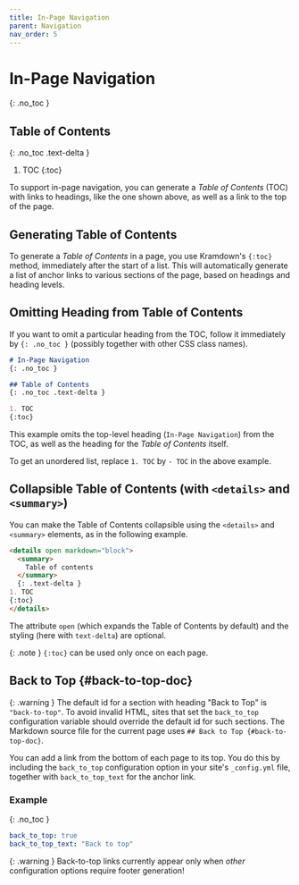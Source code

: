 ```yaml
---
title: In-Page Navigation
parent: Navigation
nav_order: 5
---
```


# In-Page Navigation
{: .no_toc }

## Table of Contents
{: .no_toc .text-delta }

1. TOC
{:toc}

To support in-page navigation, you can generate a *Table of Contents* (TOC) with links to headings, like the one shown above, as well as a link to the top of the page.

## Generating Table of Contents

To generate a *Table of Contents* in a page, you use Kramdown's `{:toc}` method, immediately after the start of a list. This will automatically generate a list of anchor links to various sections of the page, based on headings and heading levels.

## Omitting Heading from Table of Contents

If you want to omit a particular heading from the TOC, follow it immediately by `{: .no_toc }` (possibly together with other CSS class names).

```markdown
# In-Page Navigation
{: .no_toc }

## Table of Contents
{: .no_toc .text-delta }

1. TOC
{:toc}
```

This example omits the top-level heading (`In-Page Navigation`) from the TOC, as well as the heading for the *Table of Contents* itself.

To get an unordered list, replace `1. TOC` by `- TOC` in the above example.

## Collapsible Table of Contents (with `<details>` and `<summary>`)

You can make the Table of Contents collapsible using the `<details>` and `<summary>` elements, as in the following example.

```markdown
<details open markdown="block">
  <summary>
    Table of contents
  </summary>
  {: .text-delta }
1. TOC
{:toc}
</details>
```

The attribute `open` (which expands the Table of Contents by default) and the styling (here with `text-delta`) are optional.

{: .note }
`{:toc}` can be used only once on each page.

## Back to Top {#back-to-top-doc}

{: .warning }
The default id for a section with heading "Back to Top" is `"back-to-top"`.
To avoid invalid HTML, sites that set the `back_to_top` configuration variable
should override the default id for such sections. The Markdown source file for
the current page uses `## Back to Top {#back-to-top-doc}`.

You can add a link from the bottom of each page to its top. You do this by including the `back_to_top` configuration option in your site's `_config.yml` file, together with `back_to_top_text` for the anchor link.

### Example
{: .no_toc }

```yaml
back_to_top: true
back_to_top_text: "Back to top"
```

{: .warning }
Back-to-top links currently appear only when *other* configuration options require footer generation!
